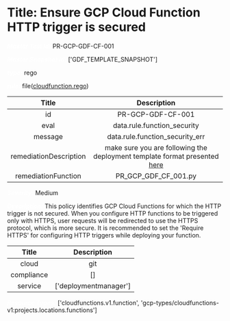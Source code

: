 



# Title: Ensure GCP Cloud Function HTTP trigger is secured


***<font color="white">Master Test Id:</font>*** PR-GCP-GDF-CF-001

***<font color="white">Master Snapshot Id:</font>*** ['GDF_TEMPLATE_SNAPSHOT']

***<font color="white">type:</font>*** rego

***<font color="white">rule:</font>*** file([cloudfunction.rego])  
  
  
  
  

|Title|Description|
| :---: | :---: |
|id|PR-GCP-GDF-CF-001|
|eval|data.rule.function_security|
|message|data.rule.function_security_err|
|remediationDescription|make sure you are following the deployment template format presented <a href='https://github.com/GoogleCloudPlatform/deploymentmanager-samples/tree/master/google/resource-snippets/cloudfunctions-v1' target='_blank'>here</a>|
|remediationFunction|PR_GCP_GDF_CF_001.py|


***<font color="white">Severity:</font>*** Medium

***<font color="white">Description:</font>*** This policy identifies GCP Cloud Functions for which the HTTP trigger is not secured. When you configure HTTP functions to be triggered only with HTTPS, user requests will be redirected to use the HTTPS protocol, which is more secure. It is recommended to set the 'Require HTTPS' for configuring HTTP triggers while deploying your function.  
  
  

|Title|Description|
| :---: | :---: |
|cloud|git|
|compliance|[]|
|service|['deploymentmanager']|


***<font color="white">Resource Types:</font>*** ['cloudfunctions.v1.function', 'gcp-types/cloudfunctions-v1:projects.locations.functions']


[cloudfunction.rego]: https://github.com/prancer-io/prancer-compliance-test/tree/master/google/iac/cloudfunction.rego
